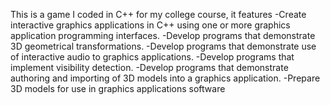 This is a game I coded  in C++ for my college course, it features 
-Create interactive graphics applications in C++ using one or more graphics application programming interfaces.
-Develop programs that demonstrate 3D geometrical transformations.
-Develop programs that demonstrate use of interactive audio to graphics applications.
-Develop programs that implement visibility detection.
-Develop programs that demonstrate authoring and importing of 3D models into a graphics application.
-Prepare 3D models for use in graphics applications software
